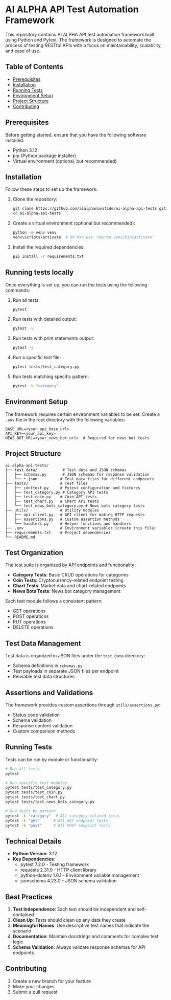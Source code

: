 # AI ALPHA API Test Automation Framework

This repository contains AI ALPHA API test automation framework built using Python and Pytest. The framework is designed to automate the process of testing RESTful APIs with a focus on maintainability, scalability, and ease of use.

## Table of Contents
- [Prerequisites](#prerequisites)
- [Installation](#installation)
- [Running Tests](#running-tests-locally)
- [Environment Setup](#environment-setup)
- [Project Structure](#project-structure)
- [Contributing](#contributing)

## Prerequisites

Before getting started, ensure that you have the following software installed:

- Python 3.12
- pip (Python package installer)
- Virtual environment (optional, but recommended)

## Installation

Follow these steps to set up the framework:

1. Clone the repository:
   ```bash
   git clone https://github.com/aialphanovatide/ai-alpha-api-tests.git
   cd ai-alpha-api-tests
   ```

2. Create a virtual environment (optional but recommended):
   ```bash
   python -m venv venv
   venv\Scripts\activate  # On Mac use 'source venv/bin/activate'
   ```

3. Install the required dependencies:
   ```bash
   pip install -r requirements.txt
   ```

## Running tests locally

Once everything is set up, you can run the tests using the following commands:

1. Run all tests:
   ```bash
   pytest
   ```

2. Run tests with detailed output:
   ```bash
   pytest -v
   ```

3. Run tests with print statements output:
   ```bash
   pytest -s
   ```

4. Run a specific test file:
   ```bash
   pytest tests/test_category.py
   ```

5. Run tests matching specific pattern:
   ```bash
   pytest -k "category"
   ```

## Environment Setup

The framework requires certain environment variables to be set. Create a `.env` file in the root directory with the following variables:

```
BASE_URL=<your_api_base_url>
API_KEY=<your_api_key>
NEWS_BOT_URL=<your_news_bot_url>  # Required for news bot tests
```

## Project Structure

```
ai-alpha-api-tests/
├── test_data/           # Test data and JSON schemas
│   ├── schemas.py       # JSON schemas for response validation
│   └── *.json          # Test data files for different endpoints
├── tests/              # Test files
│   ├── conftest.py     # Pytest configuration and fixtures
│   ├── test_category.py # Category API tests
│   ├── test_coin.py    # Coin API tests
│   ├── test_chart.py   # Chart API tests
│   └── test_news_bots_category.py # News bots category tests
├── utils/              # Utility modules
│   ├── api_client.py   # API client for making HTTP requests
│   ├── assertions.py   # Custom assertion methods
│   └── handlers.py     # Helper functions and handlers
├── .env                # Environment variables (create this file)
├── requirements.txt    # Project dependencies
└── README.md
```

## Test Organization

The test suite is organized by API endpoints and functionality:

- **Category Tests**: Basic CRUD operations for categories
- **Coin Tests**: Cryptocurrency-related endpoint testing
- **Chart Tests**: Market data and chart-related endpoints
- **News Bots Tests**: News bot category management

Each test module follows a consistent pattern:
- GET operations
- POST operations
- PUT operations
- DELETE operations

## Test Data Management

Test data is organized in JSON files under the `test_data` directory:
- Schema definitions in `schemas.py`
- Test payloads in separate JSON files per endpoint
- Reusable test data structures

## Assertions and Validations

The framework provides custom assertions through `utils/assertions.py`:
- Status code validation
- Schema validation
- Response content validation
- Custom comparison methods

## Running Tests

Tests can be run by module or functionality:

```bash
# Run all tests
pytest

# Run specific test modules
pytest tests/test_category.py
pytest tests/test_coin.py
pytest tests/test_chart.py
pytest tests/test_news_bots_category.py

# Run tests by pattern
pytest -k "category"  # All category-related tests
pytest -k "get"      # All GET endpoint tests
pytest -k "post"     # All POST endpoint tests
```

## Technical Details

- **Python Version**: 3.12
- **Key Dependencies**:
  - pytest 7.2.0 - Testing framework
  - requests 2.31.0 - HTTP client library
  - python-dotenv 1.0.1 - Environment variable management
  - jsonschema 4.23.0 - JSON schema validation

## Best Practices

1. **Test Independence**: Each test should be independent and self-contained
2. **Clean Up**: Tests should clean up any data they create
3. **Meaningful Names**: Use descriptive test names that indicate the scenario
4. **Documentation**: Maintain docstrings and comments for complex test logic
5. **Schema Validation**: Always validate response schemas for API endpoints

## Contributing

1. Create a new branch for your feature
2. Make your changes
3. Submit a pull request

